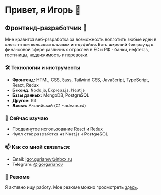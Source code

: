 <!--
**igorgurianov/igorgurianov** is a ✨ _special_ ✨ repository because its `README.md` (this file) appears on your GitHub profile.

Here are some ideas to get you started:

- 🔭 I’m currently working on ...
- 🌱 I’m currently learning ...
- 👯 I’m looking to collaborate on ...
- 🤔 I’m looking for help with ...
- 💬 Ask me about ...
- 📫 How to reach me: ...
- 😄 Pronouns: ...
- ⚡ Fun fact: ...
-->

# Привет, я Игорь 👋

## Фронтенд-разработчик 🚀

Мне нравится веб-разработка за возможность воплотить любые идеи в элегантном пользовательском интерфейсе. Есть широкий бэкграунд в финансовой сфере различных отраслей в ЕС и РФ - банки, нефтегаз, гостиницы, недвижимость и перевозки.

### 🛠 Технологии и инструменты

- **Фронтенд:** HTML, CSS, Sass, Tailwind CSS, JavaScript, TypeScript, React, Redux
- **Бэкенд:** Node.js, Express.js, Nest.js
- **Базы данных:** MongoDB, PostgreSQL
- **Другое:** Git
- **Языки:** Английский (C1 - advanced)

### 🌱 Сейчас изучаю

- Продвинутое использование React и Redux
- Фулл стек разработка на Nest.js и PostgreSQL

### 📫 Как со мной связаться:

- Email: igor.gurianov@inbox.ru
- Telegram: [@igorgurianov](https://t.me/igorgurianov)

### 📄 Резюме

Я активно ищу работу.
Мое резюме можно просмотреть [здесь](https://drive.google.com/file/d/1G-LRNX8GDwyj_Bful3M_6VcAg7Uu_Siz/view?usp=sharing).

